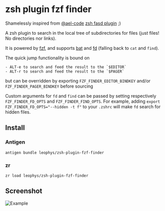# zsh plugin fzf finder

Shamelessly inspired from [@ael-code][ael] [zsh fasd plugin][0] ;)

A zsh plugin to search in the local tree of subdirectories for files (just
files! No directories nor links).

It is powered by [fzf][1], and supports [bat][2] and [fd][3] (falling back to
`cat` and `find`).

The quick jump functionality is bound on

    - ALT-e to search and feed the result to the `$EDITOR`
    - ALT-r to search and feed the result to the `$PAGER`

but can be overridden by exporting `FZF_FINDER_EDITOR_BINDKEY` and/or
`FZF_FINDER_PAGER_BINDKEY` before sourcing

Custom arguments for `fd` and `find` can be passed by setting respectively `FZF_FINDER_FD_OPTS` and `FZF_FINDER_FIND_OPTS`.
For example, adding `export FZF_FINDER_FD_OPTS="--hidden -t f"` to your `.zshrc` will make `fd` search for hidden files.

## Install
### Antigen
```
antigen bundle leophys/zsh-plugin-fzf-finder
```

### zr
```
zr load leophys/zsh-plugin-fzf-finder
```

## Screenshot

![Example](https://github.com/leophys/zsh-plugin-fzf-finder/blob/master/preview.png)

[ael]: https://github.com/ael-code
[0]: https://github.com/ael-code/zsh-plugin-fasd-fzf
[1]: https://github.com/junegunn/fzf
[2]: https://github.com/sharkdp/bat
[3]: https://github.com/sharkdp/fd
